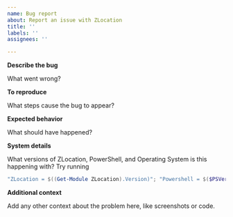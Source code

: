 ```yaml
---
name: Bug report
about: Report an issue with ZLocation
title: ''
labels: ''
assignees: ''

---
```


**Describe the bug**

What went wrong?

**To reproduce**

What steps cause the bug to appear?

**Expected behavior**

What should have happened?

**System details**

What versions of ZLocation, PowerShell, and Operating System is this happening with? Try running 
```powershell
"ZLocation = $((Get-Module ZLocation).Version)"; "Powershell = $($PSVersionTable.PSVersion)"; "OS = $([System.Environment]::OSVersion.VersionString)"
```

**Additional context**

Add any other context about the problem here, like screenshots or code.
